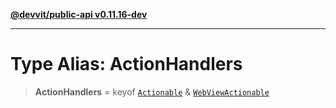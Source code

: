 [**@devvit/public-api v0.11.16-dev**](../../../../../../README.md)

---

# Type Alias: ActionHandlers

> **ActionHandlers** = keyof [`Actionable`](Actionable.md) & [`WebViewActionable`](WebViewActionable.md)
